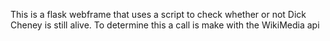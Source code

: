 This is a flask webframe that uses a script to check whether or not Dick Cheney is still alive. To determine this a call is make with the WikiMedia api
